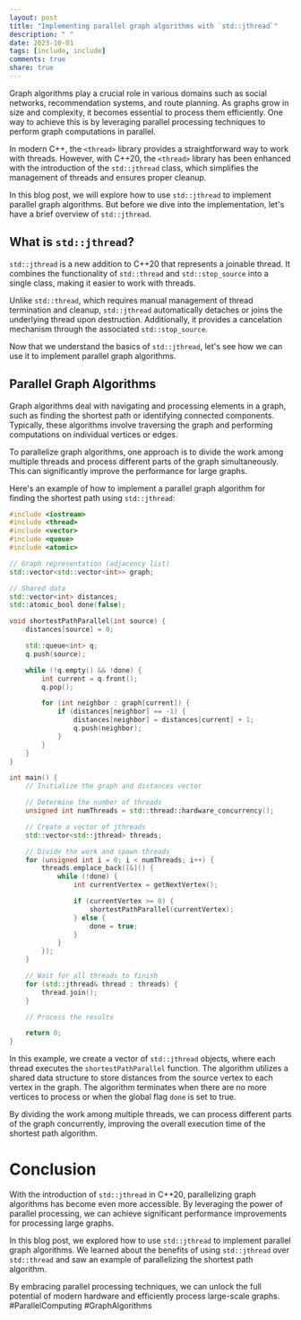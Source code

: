 ```yaml
---
layout: post
title: "Implementing parallel graph algorithms with `std::jthread`"
description: " "
date: 2023-10-01
tags: [include, include]
comments: true
share: true
---
```


Graph algorithms play a crucial role in various domains such as social networks, recommendation systems, and route planning. As graphs grow in size and complexity, it becomes essential to process them efficiently. One way to achieve this is by leveraging parallel processing techniques to perform graph computations in parallel.

In modern C++, the `<thread>` library provides a straightforward way to work with threads. However, with C++20, the `<thread>` library has been enhanced with the introduction of the `std::jthread` class, which simplifies the management of threads and ensures proper cleanup.

In this blog post, we will explore how to use `std::jthread` to implement parallel graph algorithms. But before we dive into the implementation, let's have a brief overview of `std::jthread`.

## What is `std::jthread`?

`std::jthread` is a new addition to C++20 that represents a joinable thread. It combines the functionality of `std::thread` and `std::stop_source` into a single class, making it easier to work with threads.

Unlike `std::thread`, which requires manual management of thread termination and cleanup, `std::jthread` automatically detaches or joins the underlying thread upon destruction. Additionally, it provides a cancelation mechanism through the associated `std::stop_source`.

Now that we understand the basics of `std::jthread`, let's see how we can use it to implement parallel graph algorithms.

## Parallel Graph Algorithms

Graph algorithms deal with navigating and processing elements in a graph, such as finding the shortest path or identifying connected components. Typically, these algorithms involve traversing the graph and performing computations on individual vertices or edges.

To parallelize graph algorithms, one approach is to divide the work among multiple threads and process different parts of the graph simultaneously. This can significantly improve the performance for large graphs.

Here's an example of how to implement a parallel graph algorithm for finding the shortest path using `std::jthread`:

```cpp
#include <iostream>
#include <thread>
#include <vector>
#include <queue>
#include <atomic>

// Graph representation (adjacency list)
std::vector<std::vector<int>> graph;

// Shared data
std::vector<int> distances;
std::atomic_bool done(false);

void shortestPathParallel(int source) {
    distances[source] = 0;

    std::queue<int> q;
    q.push(source);

    while (!q.empty() && !done) {
        int current = q.front();
        q.pop();

        for (int neighbor : graph[current]) {
            if (distances[neighbor] == -1) {
                distances[neighbor] = distances[current] + 1;
                q.push(neighbor);
            }
        }
    }
}

int main() {
    // Initialize the graph and distances vector

    // Determine the number of threads
    unsigned int numThreads = std::thread::hardware_concurrency();

    // Create a vector of jthreads
    std::vector<std::jthread> threads;

    // Divide the work and spawn threads
    for (unsigned int i = 0; i < numThreads; i++) {
        threads.emplace_back([&]() {
            while (!done) {
                int currentVertex = getNextVertex();

                if (currentVertex >= 0) {
                    shortestPathParallel(currentVertex);
                } else {
                    done = true;
                }
            }
        });
    }

    // Wait for all threads to finish
    for (std::jthread& thread : threads) {
        thread.join();
    }

    // Process the results

    return 0;
}
```

In this example, we create a vector of `std::jthread` objects, where each thread executes the `shortestPathParallel` function. The algorithm utilizes a shared data structure to store distances from the source vertex to each vertex in the graph. The algorithm terminates when there are no more vertices to process or when the global flag `done` is set to true.

By dividing the work among multiple threads, we can process different parts of the graph concurrently, improving the overall execution time of the shortest path algorithm.

# Conclusion

With the introduction of `std::jthread` in C++20, parallelizing graph algorithms has become even more accessible. By leveraging the power of parallel processing, we can achieve significant performance improvements for processing large graphs.

In this blog post, we explored how to use `std::jthread` to implement parallel graph algorithms. We learned about the benefits of using `std::jthread` over `std::thread` and saw an example of parallelizing the shortest path algorithm.

By embracing parallel processing techniques, we can unlock the full potential of modern hardware and efficiently process large-scale graphs. #ParallelComputing #GraphAlgorithms